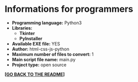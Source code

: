 # Informations for programmers
- __Programming language:__ Python3
- __Libraries:__
  - **Tkinter**
  - **PyInstaller**
- __Available EXE file:__ YES
- __Author:__ html-css-js-python
- __Maximum number of files to convert:__ 1
- __Main script file name:__ main.py
- __Project type:__ open source

**[[GO BACK TO THE README](README.md)]**
